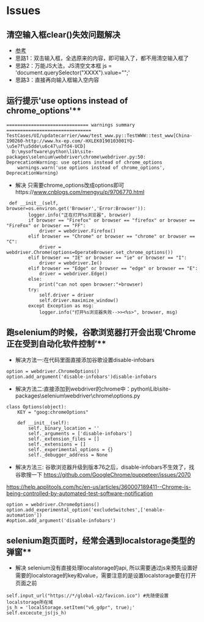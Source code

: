 <!--
 * @Author: joker.zhang
 * @Date: 2021-04-19 15:11:36
 * @LastEditors: joker.zhang
 * @LastEditTime: 2021-07-21 10:23:58
 * @mail: zhanghua7890@163.com
 * @Description: For Automation
-->
# Issues
## 清空输入框clear()失效问题解决
* [参考](https://www.cnblogs.com/yoyoketang/p/11516138.html)
* 思路1：双击输入框，全选原来的内容，即可输入了，都不用清空输入框了
* 思路2：万能JS大法，JS清空文本框 js = 'document.querySelector("XXXX").value="";'
* 思路3：直接再向输入框输入空内容

## 运行提示'use options instead of chrome_options'**
```
============================== warnings summary ===============================
TestCases/UI/updatecarrier/www/test_www.py::TestWWW::test_www[China-190260-http://www.hx-ep.com/-HXLEK0190103001YQ-\u5e7f\u5dde\u6c47\u7fd4-UCD]
  D:\mysoftware\python\lib\site-packages\selenium\webdriver\chrome\webdriver.py:50: DeprecationWarning: use options instead of chrome_options
    warnings.warn('use options instead of chrome_options', DeprecationWarning)

```
* 解决
只需要chrome_options改成options即可https://www.cnblogs.com/mengyu/p/9706770.html
```
 def __init__(self, browser=os.environ.get('Browser','Error:Browser')):
        logger.info("正在打开%s浏览器", browser)
        if browser == "Firefox" or browser == "firefox" or browser == "FireFox" or browser == "FF":
            driver = webdriver.Firefox()              
        elif browser == "Chrome" or browser == "chrome" or browser == "C":
            driver = webdriver.Chrome(options=OperateBrowser.set_chrome_options())
        elif browser == "IE" or browser == "ie" or browser == "I":  
            driver = webdriver.Ie()
        elif browser == "Edge" or browser == "edge" or browser == "E":
            driver = webdriver.Edge()
        else:
            print("can not open browser:"+browser) 
        try:
            self.driver = driver
            self.driver.maximize_window()
        except Exception as msg:
            logger.info("打开%s浏览器失败-->><%s>", browser, msg)
```

## 跑selenium的时候，谷歌浏览器打开会出现‘Chrome 正在受到自动化软件控制’**

* 解决方法一:在代码里面直接添加谷歌设置disable-infobars

```
option = webdriver.ChromeOptions()
option.add_argument('disable-infobars')disable-infobars
```


* 解决方法二:直接添加到webdriver的chrome中：python\Lib\site-packages\selenium\webdriver\chrome\options.py

```
class Options(object):
    KEY = "goog:chromeOptions"

    def __init__(self):
        self._binary_location = ''
        self._arguments = ['disable-infobars']
        self._extension_files = []
        self._extensions = []
        self._experimental_options = {}
        self._debugger_address = None
```

* 解决方法三: 谷歌浏览器升级到版本76之后，disable-infobars不生效了，找谷歌搜一下
https://github.com/GoogleChrome/puppeteer/issues/2070

https://help.applitools.com/hc/en-us/articles/360007189411--Chrome-is-being-controlled-by-automated-test-software-notification

```
option = webdriver.ChromeOptions()
option.add_experimental_option('excludeSwitches',['enable-automation'])
#option.add_argument('disable-infobars')
```

## selenium跑页面时，经常会遇到localstorage类型的弹窗**

* 解决
selenium没有直接处理localstorage的api, 所以需要通过js来预先设置好需要的localstorage的key和value，需要注意的是设置localstorage要在打开页面之前

```
self.input_url("https://*/global-v2/favicon.ico") #先随便设置localstorage所在域
js_h = 'localStorage.setItem("v6_gdpr", true);'
self.excecute_js(js_h)
```